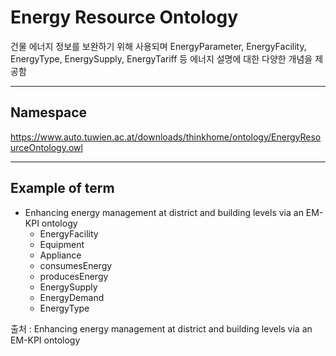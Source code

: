 # Energy Resource Ontology

건물 에너지 정보를 보완하기 위해 사용되며 EnergyParameter, EnergyFacility, EnergyType, EnergySupply, EnergyTariff 등 에너지 설명에 대한 다양한 개념을 제공함

---
## Namespace

https://www.auto.tuwien.ac.at/downloads/thinkhome/ontology/EnergyResourceOntology.owl

---

## Example of term

- Enhancing energy management at district and building levels via an EM-KPI ontology
	- EnergyFacility
	- Equipment
	- Appliance
	- consumesEnergy
	- producesEnergy
	- EnergySupply
	- EnergyDemand
	- EnergyType

출처 : Enhancing energy management at district and building levels via an EM-KPI ontology